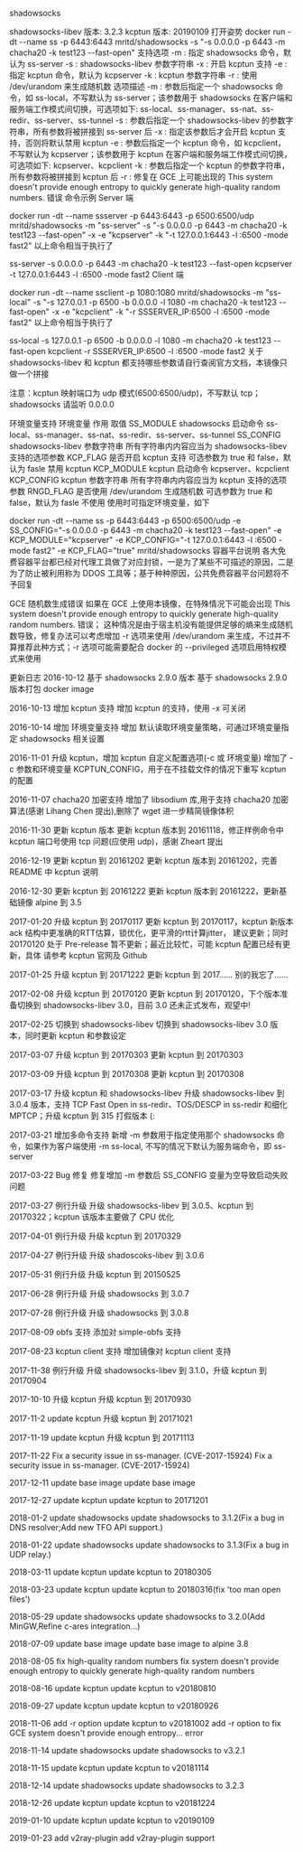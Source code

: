 shadowsocks
                  
                  
                  
                  
                  
                  

shadowsocks-libev 版本: 3.2.3
kcptun 版本: 20190109
打开姿势
docker run -dt --name ss -p 6443:6443 mritd/shadowsocks -s "-s 0.0.0.0 -p 6443 -m chacha20 -k test123 --fast-open"
支持选项
-m : 指定 shadowsocks 命令，默认为 ss-server
-s : shadowsocks-libev 参数字符串
-x : 开启 kcptun 支持
-e : 指定 kcptun 命令，默认为 kcpserver
-k : kcptun 参数字符串
-r : 使用 /dev/urandom 来生成随机数
选项描述
-m : 参数后指定一个 shadowsocks 命令，如 ss-local，不写默认为 ss-server；该参数用于 shadowsocks 在客户端和服务端工作模式间切换，可选项如下: ss-local、ss-manager、ss-nat、ss-redir、ss-server、ss-tunnel
-s : 参数后指定一个 shadowsocks-libev 的参数字符串，所有参数将被拼接到 ss-server 后
-x : 指定该参数后才会开启 kcptun 支持，否则将默认禁用 kcptun
-e : 参数后指定一个 kcptun 命令，如 kcpclient，不写默认为 kcpserver；该参数用于 kcptun 在客户端和服务端工作模式间切换，可选项如下: kcpserver、kcpclient
-k : 参数后指定一个 kcptun 的参数字符串，所有参数将被拼接到 kcptun 后
-r : 修复在 GCE 上可能出现的 This system doesn't provide enough entropy to quickly generate high-quality random numbers. 错误
命令示例
Server 端

docker run -dt --name ssserver -p 6443:6443 -p 6500:6500/udp mritd/shadowsocks -m "ss-server" -s "-s 0.0.0.0 -p 6443 -m chacha20 -k test123 --fast-open" -x -e "kcpserver" -k "-t 127.0.0.1:6443 -l :6500 -mode fast2"
以上命令相当于执行了

ss-server -s 0.0.0.0 -p 6443 -m chacha20 -k test123 --fast-open
kcpserver -t 127.0.0.1:6443 -l :6500 -mode fast2
Client 端

docker run -dt --name ssclient -p 1080:1080 mritd/shadowsocks -m "ss-local" -s "-s 127.0.0.1 -p 6500 -b 0.0.0.0 -l 1080 -m chacha20 -k test123 --fast-open" -x -e "kcpclient" -k "-r SSSERVER_IP:6500 -l :6500 -mode fast2"
以上命令相当于执行了

ss-local -s 127.0.0.1 -p 6500 -b 0.0.0.0 -l 1080 -m chacha20 -k test123 --fast-open 
kcpclient -r SSSERVER_IP:6500 -l :6500 -mode fast2
关于 shadowsocks-libev 和 kcptun 都支持哪些参数请自行查阅官方文档，本镜像只做一个拼接

注意：kcptun 映射端口为 udp 模式(6500:6500/udp)，不写默认 tcp；shadowsocks 请监听 0.0.0.0

环境变量支持
环境变量	作用	取值
SS_MODULE	shadowsocks 启动命令	ss-local、ss-manager、ss-nat、ss-redir、ss-server、ss-tunnel
SS_CONFIG	shadowsocks-libev 参数字符串	所有字符串内内容应当为 shadowsocks-libev 支持的选项参数
KCP_FLAG	是否开启 kcptun 支持	可选参数为 true 和 false，默认为 fasle 禁用 kcptun
KCP_MODULE	kcptun 启动命令	kcpserver、kcpclient
KCP_CONFIG	kcptun 参数字符串	所有字符串内内容应当为 kcptun 支持的选项参数
RNGD_FLAG	是否使用 /dev/urandom 生成随机数	可选参数为 true 和 false，默认为 fasle 不使用
使用时可指定环境变量，如下

docker run -dt --name ss -p 6443:6443 -p 6500:6500/udp -e SS_CONFIG="-s 0.0.0.0 -p 6443 -m chacha20 -k test123 --fast-open" -e KCP_MODULE="kcpserver" -e KCP_CONFIG="-t 127.0.0.1:6443 -l :6500 -mode fast2" -e KCP_FLAG="true" mritd/shadowsocks
容器平台说明
各大免费容器平台都已经对代理工具做了对应封锁，一是为了某些不可描述的原因，二是为了防止被利用称为 DDOS 工具等；基于种种原因，公共免费容器平台问题将不予回复

GCE 随机数生成错误
如果在 GCE 上使用本镜像，在特殊情况下可能会出现 This system doesn't provide enough entropy to quickly generate high-quality random numbers. 错误； 这种情况是由于宿主机没有能提供足够的熵来生成随机数导致，修复办法可以考虑增加 -r 选项来使用 /dev/urandom 来生成，不过并不算推荐此种方式；-r 选项可能需要配合 docker 的 --privileged 选项启用特权模式来使用

更新日志
2016-10-12 基于 shadowsocks 2.9.0 版本
基于 shadowsocks 2.9.0 版本打包 docker image

2016-10-13 增加 kcptun 支持
增加 kcptun 的支持，使用 -x 可关闭

2016-10-14 增加 环境变量支持
增加 默认读取环境变量策略，可通过环境变量指定 shadowsocks 相关设置

2016-11-01 升级 kcptun，增加 kcptun 自定义配置选项(-c 或 环境变量)
增加了 -c 参数和环境变量 KCPTUN_CONFIG，用于在不挂载文件的情况下重写 kcptun 的配置

2016-11-07 chacha20 加密支持
增加了 libsodium 库,用于支持 chacha20 加密算法(感谢 Lihang Chen 提出),删除了 wget 进一步精简镜像体积

2016-11-30 更新 kcptun 版本
更新 kcptun 版本到 20161118，修正样例命令中 kcptun 端口号使用 tcp 问题(应使用 udp)，感谢 Zheart 提出

2016-12-19 更新 kcptun 到 20161202
更新 kcptun 版本到 20161202，完善 README 中 kcptun 说明

2016-12-30 更新 kcptun 到 20161222
更新 kcptun 版本到 20161222，更新基础镜像 alpine 到 3.5

2017-01-20 升级 kcptun 到 20170117
更新 kcptun 到 20170117，kcptun 新版本 ack 结构中更准确的RTT估算，锁优化，更平滑的rtt计算jitter， 建议更新；同时 20170120 处于 Pre-release 暂不更新；最近比较忙，可能 kcptun 配置已经有更新，具体 请参考 kcptun 官网及 Github

2017-01-25 升级 kcptun 到 20171222
更新 kcptun 到 2017...... 别的我忘了......

2017-02-08 升级 kcptun 到 20170120
更新 kcptun 到 20170120，下个版本准备切换到 shadowsocks-libev 3.0，目前 3.0 还未正式发布，观望中!

2017-02-25 切换到 shadowsocks-libev
切换到 shadowsocks-libev 3.0 版本，同时更新 kcptun 和参数设定

2017-03-07 升级 kcptun 到 20170303
更新 kcptun 到 20170303

2017-03-09 升级 kcptun 到 20170308
更新 kcptun 到 20170308

2017-03-17 升级 kcptun 和 shadowsocks-libev
升级 shadowsocks-libev 到 3.0.4 版本，支持 TCP Fast Open in ss-redir、TOS/DESCP in ss-redir 和细化 MPTCP；升级 kcptun 到 315 打假版本 (:

2017-03-21 增加多命令支持
新增 -m 参数用于指定使用那个 shadowsocks 命令，如果作为客户端使用 -m ss-local, 不写的情况下默认为服务端命令，即 ss-server

2017-03-22 Bug 修复
修复增加 -m 参数后 SS_CONFIG 变量为空导致启动失败问题

2017-03-27 例行升级
升级 shadowsocks-libev 到 3.0.5、kcptun 到 20170322；kcptun 该版本主要做了 CPU 优化

2017-04-01 例行升级
升级 kcptun 到 20170329

2017-04-27 例行升级
升级 shadoscoks-libev 到 3.0.6

2017-05-31 例行升级
升级 kcptun 到 20150525

2017-06-28 例行升级
升级 shadowsocks 到 3.0.7

2017-07-28 例行升级
升级 shadowsocks 到 3.0.8

2017-08-09 obfs 支持
添加对 simple-obfs 支持

2017-08-23 kcptun client 支持
增加镜像对 kcptun client 支持

2017-11-38 例行升级
升级 shadowsocks-libev 到 3.1.0，升级 kcptun 到 20170904

2017-10-10 升级 kcptun
升级 kcptun 到 20170930

2017-11-2 update kcptun
升级 kcptun 到 20171021

2017-11-19 update kcptun
升级 kcptun 到 20171113

2017-11-22 Fix a security issue in ss-manager. (CVE-2017-15924)
Fix a security issue in ss-manager. (CVE-2017-15924)

2017-12-11 update base image
update base image

2017-12-27 update kcptun
update kcptun to 20171201

2018-01-2 update shadowsocks
update shadowsocks to 3.1.2(Fix a bug in DNS resolver;Add new TFO API support.)

2018-01-22 update shadowsocks
update shadowsocks to 3.1.3(Fix a bug in UDP relay.)

2018-03-11 update kcptun
update kcptun to 20180305

2018-03-23 update kcptun
update kcptun to 20180316(fix 'too man open files')

2018-05-29 update shadowsocks
update shadowsocks to 3.2.0(Add MinGW,Refine c-ares integration...)

2018-07-09 update base image
update base image to alpine 3.8

2018-08-05 fix high-quality random numbers
fix system doesn't provide enough entropy to quickly generate high-quality random numbers

2018-08-16 update kcptun
update kcptun to v20180810

2018-09-27 update kcptun
update kcptun to v20180926

2018-11-06 add -r option
update kcptun to v20181002 add -r option to fix GCE system doesn't provide enough entropy... error

2018-11-14 update shadowsocks
update shadowsocks to v3.2.1

2018-11-15 update kcptun
update kcptun to v20181114

2018-12-14 update shadowsocks
update shadowsocks to 3.2.3

2018-12-26 update kcptun
update kcptun to v20181224

2019-01-10 update kcptun
update kcptun to v20190109

2019-01-23 add v2ray-plugin
add v2ray-plugin support

